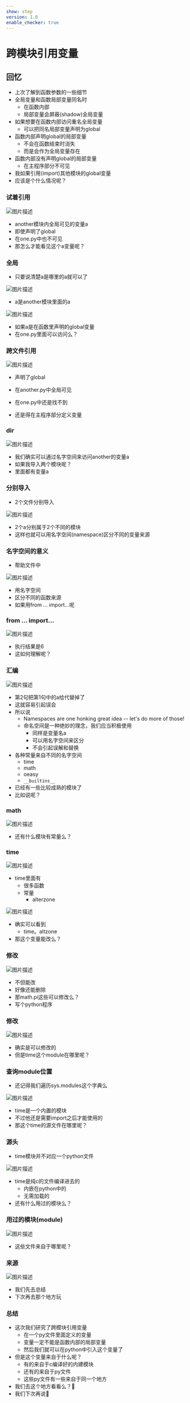 ```yaml
---
show: step
version: 1.0
enable_checker: true
---
```


# 跨模块引用变量

## 回忆

- 上次了解到函数参数的一些细节
- 全局变量和函数局部变量同名时
	- 在函数内部
	- 局部变量会屏蔽(shadow)全局变量
- 如果想要在函数内部访问重名全局变量
	- 可以把同名局部变量声明为global
- 函数内部声明global的局部变量
	- 不会在函数结束时消失
	- 而是会作为全局变量存在
- 函数内部没有声明global的局部变量
	- 在主程序部分不可见
- 我如果引用(import)其他模块的global变量
- 应该是个什么情况呢？

### 试着引用

![图片描述](https://doc.shiyanlou.com/courses/uid1190679-20220801-1659346943151)

- another模块内全局可见的变量a
- 即使声明了global
- 在one.py中也不可见
- 那怎么才能看见这个a变量呢？

### 全局

- 只要说清楚a是哪里的a就可以了

![图片描述](https://doc.shiyanlou.com/courses/uid1190679-20220801-1659347101271)

- a是another模块里面的a

![图片描述](https://doc.shiyanlou.com/courses/uid1190679-20220801-1659347701451)

- 如果a是在函数里声明的global变量
- 在one.py里面可以访问么？

### 跨文件引用

![图片描述](https://doc.shiyanlou.com/courses/uid1190679-20220801-1659347422238)

- 声明了global


- 在another.py中全局可见
- 在one.py中还是找不到
- 还是得在主程序部分定义变量

### dir

![图片描述](https://doc.shiyanlou.com/courses/uid1190679-20220801-1659351564789)

- 我们确实可以通过名字空间来访问another的变量a
- 如果我导入两个模块呢？
- 里面都有变量a

### 分别导入

- 2个文件分别导入

![图片描述](https://doc.shiyanlou.com/courses/uid1190679-20220801-1659351993955)

- 2个a分别属于2个不同的模块
- 这样也就可以用名字空间(namespace)区分不同的变量来源

### 名字空间的意义

- 帮助文件中

![图片描述](https://doc.shiyanlou.com/courses/uid1190679-20220803-1659531052836)

- 用名字空间
- 区分不同的函数来源
- 如果用from ... import...呢

### from ... import...

![图片描述](https://doc.shiyanlou.com/courses/uid1190679-20220801-1659352167892)

- 执行结果是6
- 这如何理解呢？

### 汇编

![图片描述](https://doc.shiyanlou.com/courses/uid1190679-20220801-1659352219441)

- 第2句把第1句中的a给代替掉了
- 这就容易引起误会
- 所以说
	- Namespaces are one honking great idea -- let's do more of those!
	- 命名空间是一种绝妙的理念，我们应当积极使用
		- 同样是变量名a
		- 可以用名字空间来区分
		- 不会引起误解和替换
- 各种常量来自不同的名字空间
	- time
	- math
	- oeasy
	- `__builtins__`
- 已经有一些比较成熟的模块了
- 比如说呢？

### math

![图片描述](https://doc.shiyanlou.com/courses/uid1190679-20220802-1659403687985)

- 还有什么模块有常量么？

### time

![图片描述](https://doc.shiyanlou.com/courses/uid1190679-20220802-1659402718896)

- time里面有
	- 很多函数
	- 常量
		- alterzone

![图片描述](https://doc.shiyanlou.com/courses/uid1190679-20220802-1659403178275)

- 确实可以看到
	- time。altzone
- 那这个变量能改么？

### 修改

![图片描述](https://doc.shiyanlou.com/courses/uid1190679-20220802-1659422595729)

- 不但能改
- 好像还能删除
- 那math.pi这些可以修改么？
- 写个python程序

### 修改

![图片描述](https://doc.shiyanlou.com/courses/uid1190679-20220802-1659423963959)

- 确实是可以修改的
- 但是time这个module在哪里呢？

### 查询module位置

- 还记得我们遍历sys.modules这个字典么

![图片描述](https://doc.shiyanlou.com/courses/uid1190679-20220802-1659424065194)

- time是一个内置的模块
- 不过他还是需要import之后才能使用的
- 那这个time的源文件在哪里呢？

### 源头

- time模块并不对应一个python文件

![图片描述](https://doc.shiyanlou.com/courses/uid1190679-20220802-1659424598971)

- time是纯c的文件编译进去的
	- 内嵌在python中的
	- 无需加载的
- 还有什么用过的模块么？

### 用过的模块(module)

![图片描述](https://doc.shiyanlou.com/courses/uid1190679-20220802-1659425717561)

- 这些文件来自于哪里呢？

### 来源

![图片描述](https://doc.shiyanlou.com/courses/uid1190679-20220802-1659426016446)

- 我们先去总结
- 下次再去那个地方玩

### 总结
- 这次我们研究了跨模块引用变量
	- 在一个py文件里面定义的变量
	- 变量一定不能是函数内部的局部变量
	- 然后我们就可以在python中引入这个变量了
- 但是这个变量来自于什么呢？
	- 有的来自于c编译好的内建模块
	- 还有的来自于py文件
	- 这些py文件有一些来自于同一个地方
- 我们去这个地方看看么？🤔
- 我们下次再说👋

